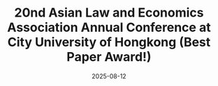 ---
title: "20nd Asian Law and Economics Association Annual Conference at City University of Hongkong (Best Paper Award!)"
date: 2025-08-12
---